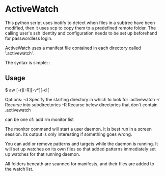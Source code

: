 ActiveWatch
===========

This python script uses inotify to detect when files in a subtree have been modified,
   then it uses scp to copy them to a predefined remote folder.
The calling user's ssh identity and configuration needs to be set up beforehand for passwordless login.

ActiveWatch uses a manifest file contained in each directory called '.activewatch'.

The syntax is simple:
  <file pattern>: <target spec>


Usage
-----

$ aw [-r][-R][-v*][-d <directory>] <command>

Options:
    -d <directory>   Specify the starting directory in which to look for .activewatch
    -r               Recurse into subdirectories
    -R               Recurse below directories that don't contain .activewatch

<command> can be one of:
    add      <pattern> <targetspec>
    rm       <pattern>
    monitor
		list

The monitor command will start a user daemon. It is best run in a screen session. Its output is only interesting if something goes wrong.

You can add or remove patterns and targets while the daemon is running. It will set up watches on its own files so that added patterns
  immediately set up watches for that running daemon.


All folders beneath <directory> are scanned for manifests, and their files are added to the watch list.


